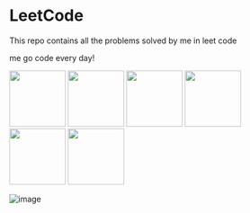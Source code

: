 # LeetCode
This repo contains all the problems solved by me in leet code 

me go code every day!

<img src="https://github.com/Mshashikanth1/README/assets/57630057/f0b76458-4a60-4343-93f0-21351a924f2a" width="100" />
<img src="https://github.com/Mshashikanth1/README/assets/57630057/44f2cde8-b9b0-41c6-865e-f52b2cae72c0" width="100" />
<img src="https://github.com/Mshashikanth1/leet-code/assets/57630057/90391a87-487b-44b0-9f22-46784a8319cc" width="100" />
<img src="https://github.com/Mshashikanth1/leet-code/assets/57630057/57630057/ebd3efb2-f8ea-4779-82d4-2cd79c40d13d" width="100" />
<img src="https://github.com/Mshashikanth1/leet-code/assets/57630057/ba91a4c6-a361-4ef6-8266-a5027a2810bc" width="100" />
<img src="https://github.com/Mshashikanth1/leet-code/assets/57630057/aba9b9d5-aa1b-45e6-8043-2f5e8670ce09" width="100" />


![image](https://user-images.githubusercontent.com/57630057/236740069-23c68018-dcdd-4bcf-89e4-919a8d3ba574.png)





